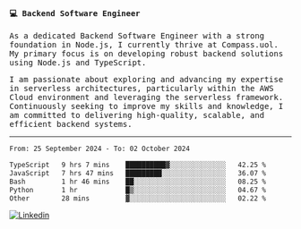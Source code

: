 
<samp>
  
#### 💻 Backend Software Engineer

As a dedicated Backend Software Engineer with a strong foundation in Node.js, I currently thrive at Compass.uol. My primary focus is on developing robust backend solutions using Node.js and TypeScript.

I am passionate about exploring and advancing my expertise in serverless architectures, particularly within the AWS Cloud environment and leveraging the serverless framework. Continuously seeking to improve my skills and knowledge, I am committed to delivering high-quality, scalable, and efficient backend systems.

---

<!--START_SECTION:waka-->

```txt
From: 25 September 2024 - To: 02 October 2024

TypeScript   9 hrs 7 mins    ██████████▓░░░░░░░░░░░░░░   42.25 %
JavaScript   7 hrs 47 mins   █████████░░░░░░░░░░░░░░░░   36.07 %
Bash         1 hr 46 mins    ██░░░░░░░░░░░░░░░░░░░░░░░   08.25 %
Python       1 hr            █▒░░░░░░░░░░░░░░░░░░░░░░░   04.67 %
Other        28 mins         ▓░░░░░░░░░░░░░░░░░░░░░░░░   02.22 %
```

<!--END_SECTION:waka-->
  
</samp>

[![Linkedin](https://img.shields.io/badge/-Mateus%20Garcia-c080ff?style=flat-square&logo=Linkedin&logoColor=white&link=https://www.linkedin.com/in/mpgxc)](https://www.linkedin.com/in/mateusogarcia) 
